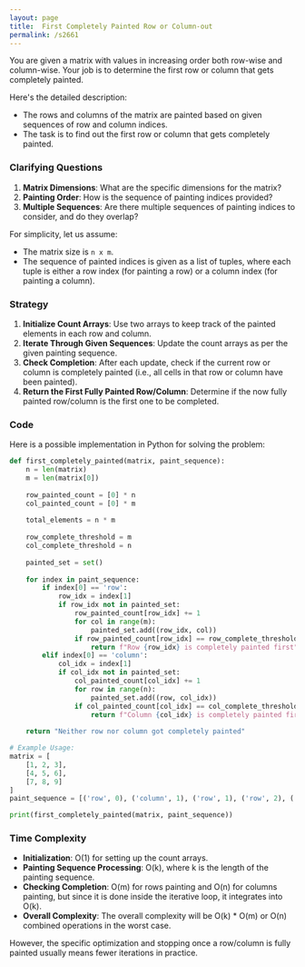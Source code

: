 ```yaml
---
layout: page
title:  First Completely Painted Row or Column-out
permalink: /s2661
---
```

You are given a matrix with values in increasing order both row-wise and column-wise. Your job is to determine the first row or column that gets completely painted.

Here's the detailed description:
- The rows and columns of the matrix are painted based on given sequences of row and column indices.
- The task is to find out the first row or column that gets completely painted.

### Clarifying Questions
1. **Matrix Dimensions**: What are the specific dimensions for the matrix?
2. **Painting Order**: How is the sequence of painting indices provided?
3. **Multiple Sequences**: Are there multiple sequences of painting indices to consider, and do they overlap?

For simplicity, let us assume:
- The matrix size is `n x m`.
- The sequence of painted indices is given as a list of tuples, where each tuple is either a row index (for painting a row) or a column index (for painting a column).

### Strategy
1. **Initialize Count Arrays**: Use two arrays to keep track of the painted elements in each row and column.
2. **Iterate Through Given Sequences**: Update the count arrays as per the given painting sequence.
3. **Check Completion**: After each update, check if the current row or column is completely painted (i.e., all cells in that row or column have been painted).
4. **Return the First Fully Painted Row/Column**: Determine if the now fully painted row/column is the first one to be completed.

### Code
Here is a possible implementation in Python for solving the problem:

```python
def first_completely_painted(matrix, paint_sequence):
    n = len(matrix)
    m = len(matrix[0])
    
    row_painted_count = [0] * n
    col_painted_count = [0] * m
    
    total_elements = n * m
    
    row_complete_threshold = m
    col_complete_threshold = n
    
    painted_set = set()
    
    for index in paint_sequence:
        if index[0] == 'row':
            row_idx = index[1]
            if row_idx not in painted_set:
                row_painted_count[row_idx] += 1
                for col in range(m):
                    painted_set.add((row_idx, col))
                if row_painted_count[row_idx] == row_complete_threshold:
                    return f"Row {row_idx} is completely painted first"
        elif index[0] == 'column':
            col_idx = index[1]
            if col_idx not in painted_set:
                col_painted_count[col_idx] += 1
                for row in range(n):
                    painted_set.add((row, col_idx))
                if col_painted_count[col_idx] == col_complete_threshold:
                    return f"Column {col_idx} is completely painted first"
    
    return "Neither row nor column got completely painted"

# Example Usage:
matrix = [
    [1, 2, 3],
    [4, 5, 6],
    [7, 8, 9]
]
paint_sequence = [('row', 0), ('column', 1), ('row', 1), ('row', 2), ('column', 2)]

print(first_completely_painted(matrix, paint_sequence))
```

### Time Complexity
- **Initialization**: O(1) for setting up the count arrays.
- **Painting Sequence Processing**: O(k), where k is the length of the painting sequence.
- **Checking Completion**: O(m) for rows painting and O(n) for columns painting, but since it is done inside the iterative loop, it integrates into O(k).
- **Overall Complexity**: The overall complexity will be O(k) * O(m) or O(n) combined operations in the worst case.

However, the specific optimization and stopping once a row/column is fully painted usually means fewer iterations in practice.